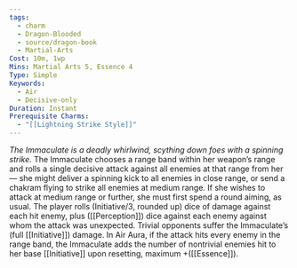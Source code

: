```yaml
---
tags:
  - charm
  - Dragon-Blooded
  - source/dragon-book
  - Martial-Arts
Cost: 10m, 1wp
Mins: Martial Arts 5, Essence 4
Type: Simple
Keywords:
  - Air
  - Decisive-only
Duration: Instant
Prerequisite Charms:
  - "[[Lightning Strike Style]]"
---
```

*The Immaculate is a deadly whirlwind, scything down foes with a spinning strike.*
The Immaculate chooses a range band within her weapon’s range and rolls a single decisive attack against all enemies at that range from her — she might deliver a spinning kick to all enemies in close range, or send a chakram flying to strike all enemies at medium range. If she wishes to attack at medium range or further, she must first spend a round aiming, as usual. The player rolls (Initiative/3, rounded up) dice of damage against each hit enemy, plus ([[Perception]]) dice against each enemy against whom the attack was unexpected. Trivial opponents suffer the Immaculate’s (full [[Initiative]]) damage.
In Air Aura, if the attack hits every enemy in the range band, the Immaculate adds the number of nontrivial enemies hit to her base [[Initiative]] upon resetting, maximum +([[Essence]]).